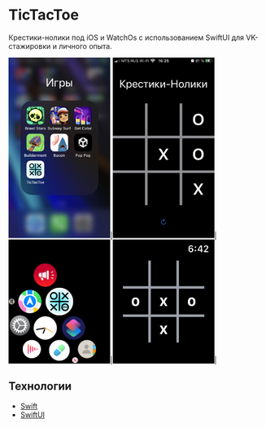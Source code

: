 # TicTacToe
Крестики-нолики под iOS и WatchOs с использованием SwiftUI для VK-стажировки и личного опыта.

<img src="img/1.PNG" alt="MarineGEO circle logo" style="width:200px;"/>|<img src="img/2.PNG" alt="MarineGEO circle logo" style="width:200px;"/>|
<img src="img/3.png" alt="MarineGEO circle logo" style="width:200px;"/>|<img src="img/4.png" alt="MarineGEO circle logo" style="width:200px;"/>|

## Технологии
- [Swift](https://www.apple.com/ru/swift/)
- [SwiftUI](https://developer.apple.com/xcode/swiftui/)
